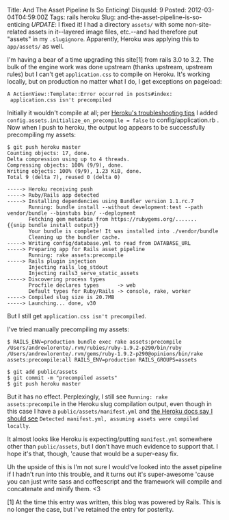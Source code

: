 Title: And The Asset Pipeline Is So Enticing!
DisqusId: 9
Posted: 2012-03-04T04:59:00Z
Tags:
    rails
    heroku
Slug: and-the-asset-pipeline-is-so-enticing
*UPDATE*: I fixed it! I had a directory `assets/` with some non-site-related assets in it--layered image files, etc.--and had therefore put "assets" in my `.slugignore`. Apparently, Heroku was applying this to `app/assets/` as well.

I'm having a bear of a time upgrading this site[1] from rails 3.0 to 3.2. The bulk of the engine work was done upstream (thanks upstream, upstream rules) but I can't get `application.css` to compile on Heroku. It's working locally, but on production no matter what I do, I get exceptions on pageload:

```
A ActionView::Template::Error occurred in posts#index:
 application.css isn't precompiled
```

Initially it wouldn't compile at all; per [Heroku's troubleshooting tips](http://devcenter.heroku.com/articles/rails3x-asset-pipeline-cedar#troubleshooting) I added `config.assets.initialize_on_precompile = false` to config/application.rb . Now when I push to heroku, the output log appears to be successfully precompiling my assets:

```
$ git push heroku master
Counting objects: 17, done.
Delta compression using up to 4 threads.
Compressing objects: 100% (9/9), done.
Writing objects: 100% (9/9), 1.23 KiB, done.
Total 9 (delta 7), reused 0 (delta 0)

-----> Heroku receiving push
-----> Ruby/Rails app detected
-----> Installing dependencies using Bundler version 1.1.rc.7
       Running: bundle install --without development:test --path vendor/bundle --binstubs bin/ --deployment
       Fetching gem metadata from https://rubygems.org/.......
{{snip bundle install output}}
       Your bundle is complete! It was installed into ./vendor/bundle
       Cleaning up the bundler cache.
-----> Writing config/database.yml to read from DATABASE_URL
-----> Preparing app for Rails asset pipeline
       Running: rake assets:precompile
-----> Rails plugin injection
       Injecting rails_log_stdout
       Injecting rails3_serve_static_assets
-----> Discovering process types
       Procfile declares types      -> web
       Default types for Ruby/Rails -> console, rake, worker
-----> Compiled slug size is 20.7MB
-----> Launching... done, v30
```

But I still get `application.css isn't precompiled`.

I've tried manually precompiling my assets:

```
$ RAILS_ENV=production bundle exec rake assets:precompile
/Users/andrewlorente/.rvm/rubies/ruby-1.9.2-p290/bin/ruby /Users/andrewlorente/.rvm/gems/ruby-1.9.2-p290@opinions/bin/rake assets:precompile:all RAILS_ENV=production RAILS_GROUPS=assets

$ git add public/assets
$ git commit -m "precompiled assets"
$ git push heroku master
```

But it has no effect. Perplexingly, I still see `Running: rake assets:precompile` in the Heroku slug compilation output, even though in this case I have a `public/assets/manifest.yml` and [the Heroku docs say I should see](http://devcenter.heroku.com/articles/rails3x-asset-pipeline-cedar) `Detected manifest.yml, assuming assets were compiled locally`.

It almost looks like Heroku is expecting/putting `manifest.yml` somewhere other than `public/assets`, but I don't have much evidence to support that. I hope it's that, though, 'cause that would be a super-easy fix.

Uh the upside of this is I'm not sure I would've looked into the asset pipeline if I hadn't run into this trouble, and it turns out it's super-awesome 'cause you can just write sass and coffeescript and the framework will compile and concatenate and minify them. <3

[1] At the time this entry was written, this blog was powered by Rails. This is no longer the case, but I've retained the entry for posterity.
